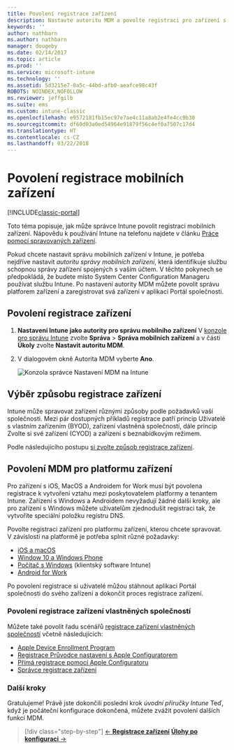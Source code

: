 ```yaml
---
title: Povolení registrace zařízení
description: Nastavte autoritu MDM a povolte registraci pro zařízení s iOS, Windows, Androidem a MacOS.
keywords: ''
author: nathbarn
ms.author: nathbarn
manager: dougeby
ms.date: 02/14/2017
ms.topic: article
ms.prod: ''
ms.service: microsoft-intune
ms.technology: ''
ms.assetid: 5d3215e7-0a5c-44bd-afb0-aeafce98c43f
ROBOTS: NOINDEX,NOFOLLOW
ms.reviewer: jeffgilb
ms.suite: ems
ms.custom: intune-classic
ms.openlocfilehash: e9572181fb15ec97e7ae4c11a8ab2e4fe4cc9b30
ms.sourcegitcommit: df60d03a0ed54964e91879f56c4ef0a7507c17d4
ms.translationtype: HT
ms.contentlocale: cs-CZ
ms.lasthandoff: 03/22/2018
---
```

# <a name="enable-enrollment-for-mobile-devices"></a>Povolení registrace mobilních zařízení

[!INCLUDE[classic-portal](../includes/classic-portal.md)]

Toto téma popisuje, jak může správce Intune povolit registraci mobilních zařízení. Nápovědu k používání Intune na telefonu najdete v článku [Práce pomocí spravovaných zařízení](https://docs.microsoft.com/intune-user-help/company-portal-frequently-asked-questions).

Pokud chcete nastavit správu mobilních zařízení v Intune, je potřeba nejdříve nastavit *autoritu správy mobilních zařízení*, která identifikuje službu schopnou správy zařízení spojených s vaším účtem. V těchto pokynech se předpokládá, že budete místo System Center Configuration Manageru používat službu Intune. Po nastavení autority MDM můžete povolit správu platforem zařízení a zaregistrovat svá zařízení v aplikaci Portál společnosti.

## <a name="enable-device-enrollment"></a>Povolení registrace zařízení

1. **Nastavení Intune jako autority pro správu mobilního zařízení** V [konzole pro správu Intune](https://manage.microsoft.com/) zvolte **Správa** > **Správa mobilních zařízení** a v části **Úkoly** zvolte **Nastavit autoritu MDM**.  

2. V dialogovém okně Autorita MDM vyberte **Ano**.

    ![Konzola správce Nastavení MDM na Intune](../media/intune-mdm-authority.png)

## <a name="choose-how-to-enroll-devices"></a>Výběr způsobu registrace zařízení

Intune může spravovat zařízení různými způsoby podle požadavků vaší společnosti. Mezi pár dostupných příkladů registrace patří princip Uživatelé s vlastním zařízením (BYOD), zařízení vlastněná společností, dále princip Zvolte si své zařízení (CYOD) a zařízení s beznabídkovým režimem.

Podle následujícího postupu [si zvolte způsob registrace zařízení](choose-how-to-enroll-devices1.md).

## <a name="enable-mdm-for-your-device-platform"></a>Povolení MDM pro platformu zařízení
Pro zařízení s iOS, MacOS a Androidem for Work musí být povolena registrace k vytvoření vztahu mezi poskytovatelem platformy a tenantem Intune. Zařízení s Windows a Androidem nevyžadují žádné další kroky, ale pro zařízení s Windows můžete uživatelům zjednodušit registraci tak, že vytvoříte speciální položku registru DNS.

Povolte registraci zařízení pro platformu zařízení, kterou chcete spravovat. V závislosti na platformě je potřeba splnit různé požadavky:

- [iOS a macOS](/intune-classic/deploy-use/set-up-ios-and-mac-management-with-microsoft-intune)
- [Window 10 a Windows Phone](/intune-classic/deploy-use/set-up-windows-device-management-with-microsoft-intune)
- [Počítač s Windows](/intune-classic/deploy-use/manage-windows-pcs-with-microsoft-intune) (klientský software Intune)
- [Android for Work](/intune-classic/deploy-use/set-up-android-for-work)

Po povolení registrace si uživatelé můžou stáhnout aplikaci Portál společnosti do svého zařízení a dokončit proces registrace zařízení.

### <a name="enable-company-owned-device-enrollment"></a>Povolení registrace zařízení vlastněných společností
Můžete také povolit řadu scénářů [registrace zařízení vlastněných společností](/intune-classic/deploy-use/manage-corporate-owned-devices) včetně následujících:
- [Apple Device Enrollment Program](/intune-classic/deploy-use/ios-device-enrollment-program-in-microsoft-intune)
- [Registrace Průvodce nastavení s Apple Configuratorem](/intune-classic/deploy-use/ios-setup-assistant-enrollment-in-microsoft-intune)
- [Přímá registrace pomocí Apple Configuratoru](/intune-classic/deploy-use/ios-direct-enrollment-in-microsoft-intune)
- [Správce registrace zařízení](/intune-classic/deploy-use/enroll-corporate-owned-devices-with-the-device-enrollment-manager-in-microsoft-intune)

### <a name="next-steps"></a>Další kroky
Gratulujeme! Právě jste dokončili poslední krok *úvodní příručky Intune* Teď, když je počáteční konfigurace dokončená, můžete zvážit povolení dalších funkcí MDM.

>[!div class="step-by-step"]
>[&larr; **Registrace zařízení**](.\start-with-a-paid-subscription-to-microsoft-intune-step-8.md)     [**Úlohy po konfiguraci** &rarr;](.\post-configuration-tasks.md)  
